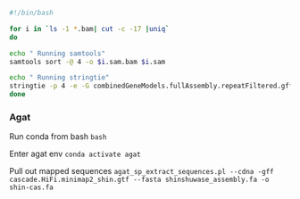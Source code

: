 ```sh
#!/bin/bash

for i in `ls -1 *.bam| cut -c -17 |uniq`
do

echo " Running samtools"
samtools sort -@ 4 -o $i.sam.bam $i.sam

echo " Running stringtie"
stringtie -p 4 -e -G combinedGeneModels.fullAssembly.repeatFiltered.gff -o $i.gtf $i.sam.bam
done
```

### Agat
 
Run conda from bash
```bash```

Enter agat env
```conda activate agat```

Pull out mapped sequences
```agat_sp_extract_sequences.pl --cdna -gff cascade.HiFi.minimap2_shin.gtf --fasta shinshuwase_assembly.fa -o shin-cas.fa```

